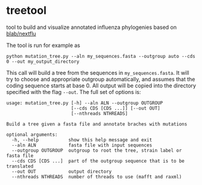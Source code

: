 # treetool
tool to build and visualize annotated influenza phylogenies based on [blab/nextflu](https://github.com/blab/nextflu)

The tool is run for example as
```
python mutation_tree.py --aln my_sequences.fasta --outgroup auto --cds 0 --out my_output_directory
```
This call will build a tree from the sequences in `my_sequences.fasta`. 
It will try to choose and appropriate outgroup automatically, and assumes that the coding sequence starts at base 0. 
All output will be copied into the directory specified with the flag `--out`. The full set of options is:

```
usage: mutation_tree.py [-h] --aln ALN --outgroup OUTGROUP
                        [--cds CDS [CDS ...]] [--out OUT]
                        [--nthreads NTHREADS]

Build a tree given a fasta file and annotate braches with mutations

optional arguments:
  -h, --help           show this help message and exit
  --aln ALN            fasta file with input sequences
  --outgroup OUTGROUP  outgroup to root the tree, strain label or fasta file
  --cds CDS [CDS ...]  part of the outgroup sequence that is to be translated
  --out OUT            output directory
  --nthreads NTHREADS  number of threads to use (mafft and raxml)
```
